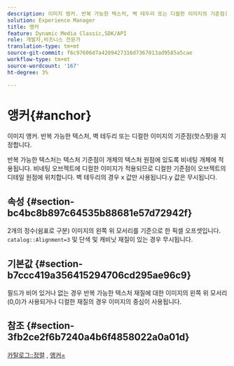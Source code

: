 ```yaml
---
description: 이미지 앵커. 반복 가능한 텍스처, 벽 테두리 또는 디컬한 이미지의 기준점(핫스팟)을 지정합니다.
solution: Experience Manager
title: 앵커
feature: Dynamic Media Classic,SDK/API
role: 개발자,비즈니스 전문가
translation-type: tm+mt
source-git-commit: f6c97606d7a4209427316d7367013ad9585a5cae
workflow-type: tm+mt
source-wordcount: '167'
ht-degree: 3%

---
```



# 앵커{#anchor}

이미지 앵커. 반복 가능한 텍스처, 벽 테두리 또는 디컬한 이미지의 기준점(핫스팟)을 지정합니다.

반복 가능한 텍스처는 텍스처 기준점이 개체의 텍스처 원점에 있도록 비네팅 개체에 적용됩니다. 비네팅 오브젝트에 디컬한 이미지가 적용되므로 디컬한 기준점이 오브젝트의 디테일 원점에 위치합니다. 벽 테두리의 경우 x 값만 사용됩니다.y 값은 무시됩니다.

## 속성 {#section-bc4bc8b897c64535b88681e57d72942f}

2개의 정수(쉼표로 구분) 이미지의 왼쪽 위 모서리를 기준으로 한 픽셀 오프셋입니다. `catalog::Alignment=3` 및 단색 및 캐비닛 재질이 있는 경우 무시됩니다.

## 기본값 {#section-b7ccc419a356415294706cd295ae96c9}

필드가 비어 있거나 없는 경우 반복 가능한 텍스처 재질에 대한 이미지의 왼쪽 위 모서리(0,0)가 사용되거나 디컬한 재질의 경우 이미지의 중심이 사용됩니다.

## 참조 {#section-3fb2ce2f6b7240a4b6f4858022a0a01d}

[카탈로그::정렬](../../../../../ir-api/material-cat/image-rendering-api-ref/c-ir-material-catalog/c-ir-material-data-reference/r-ir-alignment.md#reference-e52152e8dc244d0aa13b40c615d0f399) ,  [앵커=](../../../../../ir-api/http-protocol/image-rendering-api-ref/c-ir-http-protocol-ref/c-ir-http-protocol-command-reference/r-ir-http-anchor.md#reference-d53923d785c9442997dc7f2199524c26)
